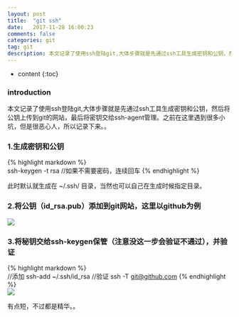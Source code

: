 ```yaml
---
layout: post
title:  "git ssh"
date:   2017-11-28 16:00:23
comments: false
categories: git
tag: git
description: 本文记录了使用ssh登陆git,大体步骤就是先通过ssh工具生成密钥和公钥，然后将公钥上传到git的网站，最后将密钥交给ssh-agent管理。之前在这里遇到很多小坑，但是很恶心人，所以记录下来。。                                                                 
---
```

* content
{:toc}
### introduction

本文记录了使用ssh登陆git,大体步骤就是先通过ssh工具生成密钥和公钥，然后将公钥上传到git的网站，最后将密钥交给ssh-agent管理。之前在这里遇到很多小坑，但是很恶心人，所以记录下来。。

### 1.生成密钥和公钥

{% highlight markdown %}  
ssh-keygen -t rsa
//如果不需要密码，连续回车
{% endhighlight %} 

此时默认就生成在  ~/.ssh/  目录，当然也可以自己在生成时候指定目录。
### 2.将公钥（id_rsa.pub）添加到git网站，这里以github为例

![](https://bo07997.github.io/myBlog/styles/images/Blog/git_ssh/1.png)

### 3.将秘钥交给ssh-keygen保管（注意没这一步会验证不通过），并验证

{% highlight markdown %}  
//添加
ssh-add ~/.ssh/id_rsa
//验证
ssh -T git@github.com
{% endhighlight %}  
![](https://bo07997.github.io/myBlog/styles/images/Blog/git_ssh/2.png)

有点短，不过都是精华。。